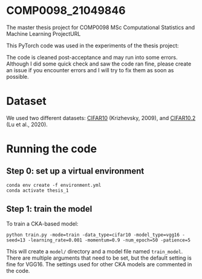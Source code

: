 # COMP0098_21049846
The master thesis project for COMP0098 MSc Computational Statistics and Machine Learning ProjectURL

This PyTorch code was used in the experiments of the thesis project:

The code is cleaned post-acceptance and may run into some errors. Although I did some quick check and saw the code ran fine, please create an issue if you encounter errors and I will try to fix them as soon as possible.

# Dataset
We used two different datasets: [CIFAR10](https://www.cs.toronto.edu/~kriz/cifar.html) (Krizhevsky, 2009), and [CIFAR10.2](https://github.com/modestyachts/cifar-10.2) (Lu et al., 2020).

# Running the code
## Step 0: set up a virtual environment
```
conda env create -f environment.yml
conda activate thesis_1
```

## Step 1: train the model
To train a CKA-based model:
```
python train.py -mode=train -data_type=cifar10 -model_type=vgg16 -seed=13 -learning_rate=0.001 -momentum=0.9 -num_epoch=50 -patience=5
```
This will create a ```model/``` directory and a model file named ```train_model```. There are multiple arguments that need to be set, but the default setting is fine for VGG16. The settings used for other CKA models are commented in the code.
